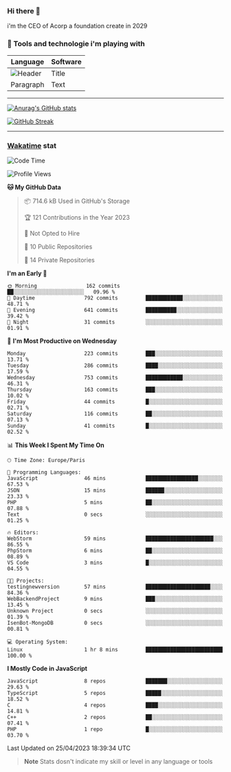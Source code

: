 ### Hi there 👋

i'm the CEO of Acorp a foundation create in 2029  

### 🧰 Tools and technologie i'm playing with

 | Language | Software |
| ----------- | ----------- |
| ![Header](https://img.shields.io/badge/Nuxt3-green&style=for-the-badge&logo=nustjs&logoColor=00DC82) | Title |
| Paragraph | Text |

---

[![Anurag's GitHub stats](https://github-readme-stats.vercel.app/api?username=ackimixs&show_icons=true&theme=github_dark&count_private=true)](https://www.ackimixs.xyz)

[![GitHub Streak](https://github-readme-streak-stats.herokuapp.com?user=Ackimixs&theme=github-dark-blue&date_format=j%20M%5B%20Y%5D&mode=weekly)](https://git.io/streak-stats)

---
 
 ### [Wakatime](https://wakatime.com/) stat

<!--START_SECTION:waka-->
![Code Time](http://img.shields.io/badge/Code%20Time-496%20hrs%2016%20mins-blue)

![Profile Views](http://img.shields.io/badge/Profile%20Views-0-blue)

**🐱 My GitHub Data** 

> 📦 714.6 kB Used in GitHub's Storage 
 > 
> 🏆 121 Contributions in the Year 2023
 > 
> 🚫 Not Opted to Hire
 > 
> 📜 10 Public Repositories 
 > 
> 🔑 14 Private Repositories 
 > 
**I'm an Early 🐤** 

```text
🌞 Morning                162 commits         ██░░░░░░░░░░░░░░░░░░░░░░░   09.96 % 
🌆 Daytime                792 commits         ████████████░░░░░░░░░░░░░   48.71 % 
🌃 Evening                641 commits         ██████████░░░░░░░░░░░░░░░   39.42 % 
🌙 Night                  31 commits          ░░░░░░░░░░░░░░░░░░░░░░░░░   01.91 % 
```
📅 **I'm Most Productive on Wednesday** 

```text
Monday                   223 commits         ███░░░░░░░░░░░░░░░░░░░░░░   13.71 % 
Tuesday                  286 commits         ████░░░░░░░░░░░░░░░░░░░░░   17.59 % 
Wednesday                753 commits         ████████████░░░░░░░░░░░░░   46.31 % 
Thursday                 163 commits         ███░░░░░░░░░░░░░░░░░░░░░░   10.02 % 
Friday                   44 commits          █░░░░░░░░░░░░░░░░░░░░░░░░   02.71 % 
Saturday                 116 commits         ██░░░░░░░░░░░░░░░░░░░░░░░   07.13 % 
Sunday                   41 commits          █░░░░░░░░░░░░░░░░░░░░░░░░   02.52 % 
```


📊 **This Week I Spent My Time On** 

```text
🕑︎ Time Zone: Europe/Paris

💬 Programming Languages: 
JavaScript               46 mins             █████████████████░░░░░░░░   67.53 % 
JSON                     15 mins             ██████░░░░░░░░░░░░░░░░░░░   23.33 % 
PHP                      5 mins              ██░░░░░░░░░░░░░░░░░░░░░░░   07.88 % 
Text                     0 secs              ░░░░░░░░░░░░░░░░░░░░░░░░░   01.25 % 

🔥 Editors: 
WebStorm                 59 mins             ██████████████████████░░░   86.55 % 
PhpStorm                 6 mins              ██░░░░░░░░░░░░░░░░░░░░░░░   08.89 % 
VS Code                  3 mins              █░░░░░░░░░░░░░░░░░░░░░░░░   04.55 % 

🐱‍💻 Projects: 
testingnewversion        57 mins             █████████████████████░░░░   84.36 % 
WebBackendProject        9 mins              ███░░░░░░░░░░░░░░░░░░░░░░   13.45 % 
Unknown Project          0 secs              ░░░░░░░░░░░░░░░░░░░░░░░░░   01.39 % 
IsenBot-MongoDB          0 secs              ░░░░░░░░░░░░░░░░░░░░░░░░░   00.81 % 

💻 Operating System: 
Linux                    1 hr 8 mins         █████████████████████████   100.00 % 
```

**I Mostly Code in JavaScript** 

```text
JavaScript               8 repos             ███████░░░░░░░░░░░░░░░░░░   29.63 % 
TypeScript               5 repos             █████░░░░░░░░░░░░░░░░░░░░   18.52 % 
C                        4 repos             ████░░░░░░░░░░░░░░░░░░░░░   14.81 % 
C++                      2 repos             ██░░░░░░░░░░░░░░░░░░░░░░░   07.41 % 
PHP                      1 repo              █░░░░░░░░░░░░░░░░░░░░░░░░   03.70 % 
```




 Last Updated on 25/04/2023 18:39:34 UTC
<!--END_SECTION:waka-->

> **Note**
> Stats dosn't indicate my skill or level in any language or tools
